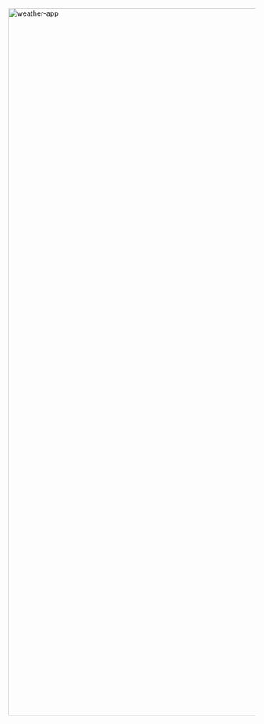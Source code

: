 

<img width="1440" alt="weather-app" src="https://github.com/EronaIslami/React-weather-app/assets/132479567/b2e8ca7d-6e32-4bc7-8acd-5eecc6e32245">
